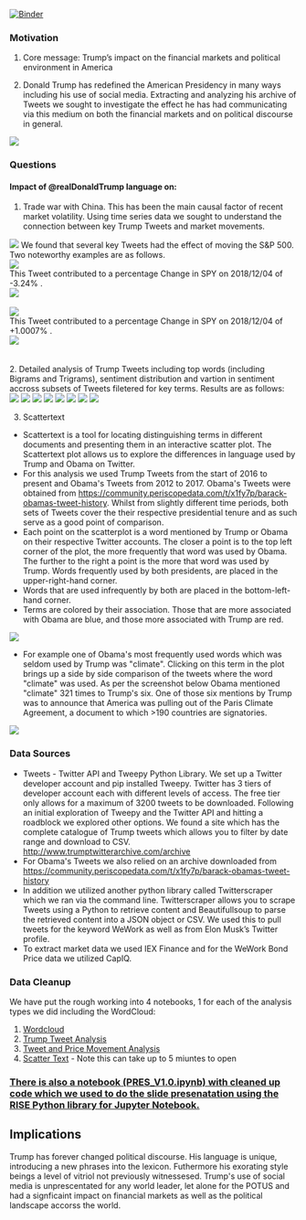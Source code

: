 [![Binder](https://mybinder.org/badge_logo.svg)](https://mybinder.org/v2/gh/WIVIV/tweet_this/master)

### Motivation 
1. Core message: Trump’s impact on the financial markets and political environment in America

2. Donald Trump has redefined the American Presidency in many ways including his use of social media. Extracting and analyzing his archive of Tweets we sought to investigate the effect he has had communicating via this medium on both the financial markets and on political discourse in general.

<img src="Images/WordCloud2.png">

    
### Questions
#### Impact of @realDonaldTrump language on:
1) Trade war with China. This has been the main causal factor of recent market volatility. Using time series data we sought to understand the connection between key Trump Tweets and market movements.


<img src="Images/newplot (10).png">
We found that several key Tweets had the effect of moving the S&P 500. Two noteworthy examples are as follows.<br>
<img src="Images/tarrif_man.png"><br>
This Tweet contributed to a percentage Change in SPY on 2018/12/04 of -3.24% .<br>
<img src="Images/newplot (22).png"><br>
<br>
<img src="Images/mexico.png"><br>
This Tweet contributed to a percentage Change in SPY on 2018/12/04 of +1.0007% .<br>
<img src="Images/newplot (21).png"><br>
<br>
<br>
2. Detailed analysis of Trump Tweets including top words (including Bigrams and Trigrams), sentiment distribution and vartion in sentiment accross subsets of Tweets filetered for key terms. Results are as follows:<br>
<img src="Images/newplot (11).png">
<img src="Images/newplot (12).png">
<img src="Images/newplot (13).png">
<img src="Images/newplot (14).png">
<img src="Images/newplot (15).png">
<img src="Images/newplot (16).png">
<img src="Images/newplot (17).png">
<img src="Images/newplot (18).png">

3. Scattertext 
* Scattertext is a tool for locating distinguishing terms in different documents and presenting them in an interactive scatter plot. The Scattertext plot allows us to explore the differences in language used by Trump and Obama on Twitter. 
* For this analysis we used Trump Tweets from the start of 2016 to present and Obama's Tweets from 2012 to 2017. Obama's Tweets were obtained from https://community.periscopedata.com/t/x1fy7p/barack-obamas-tweet-history. Whilst from slightly different time periods, both sets of Tweets cover the their respective presidential tenure and as such serve as a good point of comparison. 
* Each point on the scatterplot is a word mentioned by Trump or Obama on their respective Twitter accounts. The closer a point is to the top left corner of the plot, the more frequently that word was used by Obama. The further to the right a point is the more that word was used by Trump. Words frequently used by both presidents, are placed in the upper-right-hand corner. 
* Words that are used infrequently by both are placed in the bottom-left-hand corner. 
* Terms are colored by their association. Those that are more associated with Obama are blue, and those more associated with Trump are red.


<img src="Images/newplot (19).png">

* For example one of Obama's most frequently used words which was seldom used by Trump was "climate". Clicking on this term in the plot brings up a side by side comparison of the tweets where the word "climate" was used. As per the screenshot below Obama mentioned "climate" 321 times to Trump's six. One of those six mentions by Trump was to announce that America was pulling out of the Paris Climate Agreement, a document to which >190 countries are signatories.

<img src="Images/newplot (20).png">

### Data Sources
* Tweets - Twitter API and Tweepy Python Library. We set up a Twitter developer account and pip installed Tweepy. Twitter has 3 tiers of developer account each with different levels of access. The free tier only allows for a maximum of 3200 tweets to be downloaded. Following an initial exploration of Tweepy and the Twitter API and hitting a roadblock we explored other options. We found a site which has the complete catalogue of Trump tweets which allows you to filter by date range and download to CSV. http://www.trumptwitterarchive.com/archive
* For Obama's Tweets we also relied on an archive downloaded from https://community.periscopedata.com/t/x1fy7p/barack-obamas-tweet-history 
* In addition we utilized another python library called Twitterscraper which we ran via the command line. Twitterscraper allows you to scrape Tweets using a Python to retrieve content and Beautifullsoup to parse the retrieved content into a JSON object or CSV. We used this to pull tweets for the keyword WeWork as well as from Elon Musk’s Twitter profile. 
* To extract market data we used IEX Finance and for the WeWork Bond Price data we utilized CapIQ.


### Data Cleanup
We have put the rough working into 4 notebooks, 1 for each of the analysis types we did including the WordCloud:<br>
1. [Wordcloud](wordcloudv1.2.ipynb)
2. [Trump Tweet Analysis](Trump_Analysis_v1.0.ipynb)
3. [Tweet and Price Movement Analysis](test_code_v2.5.ipynb)
4. [Scatter Text](scatter_textv1.ipynb) - Note this can take up to 5 miuntes to open

### [There is also a notebook (PRES_V1.0.ipynb) with cleaned up code which we used to do the slide presenatation using the RISE Python library for Jupyter Notebook.](PRES_V1.0.ipynb)

## Implications 

Trump has forever changed political discourse. His language is unique, introducing a new phrases into the lexicon.  Futhermore his exorating style beings a level of vitriol not previously witnessesed. Trump's use of social media is unprescentated for any world leader, let alone for the POTUS and had a signficaint impact on financial markets as well as the political landscape accorss the world. 

